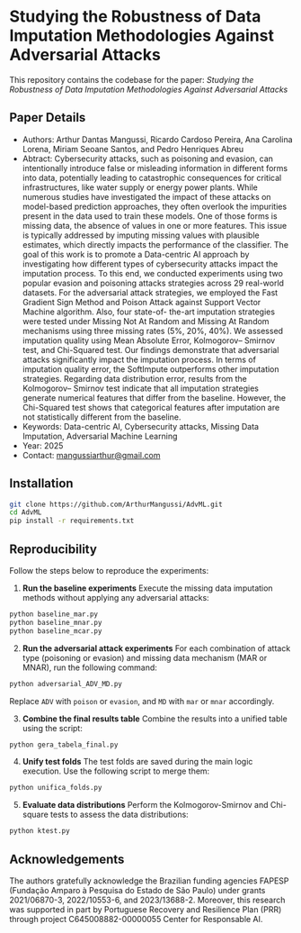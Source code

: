 # Studying the Robustness of Data Imputation Methodologies Against Adversarial Attacks

This repository contains the codebase for the paper: *Studying the Robustness of Data Imputation Methodologies Against Adversarial Attacks*

## Paper Details
- Authors: Arthur Dantas Mangussi, Ricardo Cardoso Pereira, Ana Carolina Lorena, Miriam Seoane Santos, and Pedro Henriques Abreu
- Abtract: Cybersecurity attacks, such as poisoning and evasion, can intentionally introduce
false or misleading information in different forms into data, potentially
leading to catastrophic consequences for critical infrastructures, like water
supply or energy power plants. While numerous studies have investigated
the impact of these attacks on model-based prediction approaches, they often
overlook the impurities present in the data used to train these models.
One of those forms is missing data, the absence of values in one or more
features. This issue is typically addressed by imputing missing values with
plausible estimates, which directly impacts the performance of the classifier.
The goal of this work is to promote a Data-centric AI approach by investigating
how different types of cybersecurity attacks impact the imputation
process. To this end, we conducted experiments using two popular evasion
and poisoning attacks strategies across 29 real-world datasets. For the adversarial attack strategies, we employed the Fast Gradient Sign Method and Poison Attack against Support Vector Machine algorithm. Also, four state-of-
the-art imputation strategies were tested under Missing Not At Random
and Missing At Random mechanisms using three missing rates (5%, 20%,
40%). We assessed imputation quality using Mean Absolute Error, Kolmogorov–
Smirnov test, and Chi-Squared test. Our findings demonstrate
that adversarial attacks significantly impact the imputation process. In
terms of imputation quality error, the SoftImpute outperforms other imputation
strategies. Regarding data distribution error, results from the Kolmogorov–
Smirnov test indicate that all imputation strategies generate numerical
features that differ from the baseline. However, the Chi-Squared test
shows that categorical features after imputation are not statistically different
from the baseline.
- Keywords: Data-centric AI, Cybersecurity attacks, Missing Data Imputation, Adversarial Machine Learning
- Year: 2025
- Contact: mangussiarthur@gmail.com

## Installation
```bash
git clone https://github.com/ArthurMangussi/AdvML.git
cd AdvML
pip install -r requirements.txt
```

## Reproducibility
Follow the steps below to reproduce the experiments:
1. **Run the baseline experiments**
Execute the missing data imputation methods without applying any adversarial attacks:
```bash
python baseline_mar.py
python baseline_mnar.py
python baseline_mcar.py
```
2. **Run the adversarial attack experiments**
For each combination of attack type (poisoning or evasion) and missing data mechanism (MAR or MNAR), run the following command:
```bash
python adversarial_ADV_MD.py
```
Replace ```ADV``` with ```poison``` or ```evasion```, and ```MD``` with ```mar``` or ```mnar``` accordingly.

3. **Combine the final results table**
Combine the results into a unified table using the script:
```bash
python gera_tabela_final.py
```
4. **Unify test folds**
The test folds are saved during the main logic execution. Use the following script to merge them:
```bash
python unifica_folds.py
```
5. **Evaluate data distributions**
Perform the Kolmogorov-Smirnov and Chi-square tests to assess the data distributions:
```bash
python ktest.py
```

## Acknowledgements
The authors gratefully acknowledge the Brazilian funding agencies FAPESP (Fundação Amparo à Pesquisa do Estado de São Paulo) under grants 2021/06870-3, 2022/10553-6, and 2023/13688-2. Moreover, this research was supported in part by Portuguese Recovery and Resilience Plan (PRR) through project C645008882-00000055 Center for Responsable AI.
